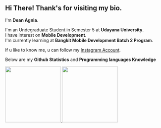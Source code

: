 Hi There! Thank's for visiting my bio.
--
I'm **Dean Agnia**.

I'm an Undegraduate Student in Semester 5 at **Udayana University**.\
I have interest on **Mobile Development**.\
I'm currently learning at **Bangkit Mobile Development Batch 2 Program**.

If u like to know me, u can follow my [Instagram Account](https://www.instagram.com/deagnia/).

Below are my **Github Statistics** and **Programming languages Knowledge**



<p align="left">
<a href="https://github.com/akangromeo">
  <img height="180em" src="https://github-readme-stats-eight-theta.vercel.app/api?username=gilangadhan&show_icons=true&theme=algolia&include_all_commits=true&count_private=true"/>
  <img height="180em" src="https://github-readme-stats-eight-theta.vercel.app/api/top-langs/?username=gilangadhan&layout=compact&langs_count=8&theme=algolia"/>
</a>
</p>
